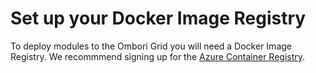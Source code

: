 # Set up your Docker Image Registry
To deploy modules to the Ombori Grid you will need a Docker Image Registry. We recommmend signing up for the [Azure Container Registry](https://azure.microsoft.com/en-us/services/container-registry/).

